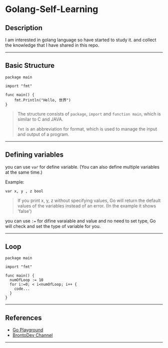 # Golang-Self-Learning

## Description
I am interested in golang language so have started to study it. and collect the knowledge that I have shared in this repo.
___
## Basic Structure
```
package main

import "fmt"

func main() {
	fmt.Println("Hello, 世界")
}
```
> The structure consists of `package`, `import` and `function main`, which is similar to C and JAVA.
> 
> `fmt` is an abbreviation for format, which is used to manage the input and output of a program.
___
## Defining variables
you can use `var` for define variable. (You can also define multiple variables at the same time.)

Example:
```
var x, y , z bool
```
> If you print x, y, z without specifying values, Go will return the default values ​​of the variables instead of an error. (In the example it shows 'false')

you can use `:=` for difine varaiable and value and no need to set type, Go will check and set the type of variable for you. 
___
## Loop
```
package main

import "fmt"

func main() {
  numOfLoop := 10
  for i:=0; < i<numOfLoop; i++ {
    code...
  }
}
```
___
## References
- [Go Playground](https://go.dev/play/p/MAohLsrz7JQ)
- [BrontoDev Channel](https://www.youtube.com/watch?v=2CzmtwDKm5Q)
___
